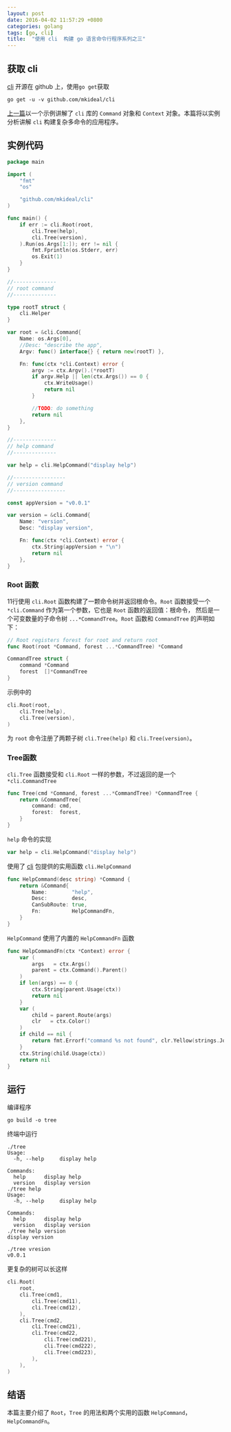 ```yaml
---
layout: post
date: 2016-04-02 11:57:29 +0800
categories: golang
tags: [go, cli]
title:  "使用 cli  构建 go 语言命令行程序系列之三"
---
```



## 获取 cli

[cli][cli-github] 开源在 github 上，使用`go get`获取

```
go get -u -v github.com/mkideal/cli
```

[上一篇](/golang/cli-2.html)以一个示例讲解了 `cli` 库的 `Command` 对象和 `Context` 对象。本篇将以实例分析讲解 `cli` 构建复杂多命令的应用程序。

## 实例代码

```go
package main

import (
	"fmt"
	"os"

	"github.com/mkideal/cli"
)

func main() {
	if err := cli.Root(root,
		cli.Tree(help),
		cli.Tree(version),
	).Run(os.Args[1:]); err != nil {
		fmt.Fprintln(os.Stderr, err)
		os.Exit(1)
	}
}

//--------------
// root command
//--------------

type rootT struct {
	cli.Helper
}

var root = &cli.Command{
	Name: os.Args[0],
	//Desc: "describe the app",
	Argv: func() interface{} { return new(rootT) },

	Fn: func(ctx *cli.Context) error {
		argv := ctx.Argv().(*rootT)
		if argv.Help || len(ctx.Args()) == 0 {
			ctx.WriteUsage()
			return nil
		}

		//TODO: do something
		return nil
	},
}

//--------------
// help command
//--------------

var help = cli.HelpCommand("display help")

//-----------------
// version command
//-----------------

const appVersion = "v0.0.1"

var version = &cli.Command{
	Name: "version",
	Desc: "display version",

	Fn: func(ctx *cli.Context) error {
		ctx.String(appVersion + "\n")
		return nil
	},
}
```

### Root 函数

11行使用 `cli.Root` 函数构建了一颗命令树并返回根命令。`Root` 函数接受一个 `*cli.Command` 作为第一个参数，它也是 `Root` 函数的返回值：根命令， 然后是一个可变数量的子命令树 `...*CommandTree`。`Root` 函数和 `CommandTree` 的声明如下：

```go
// Root registers forest for root and return root
func Root(root *Command, forest ...*CommandTree) *Command

CommandTree struct {
	command *Command
	forest  []*CommandTree
}
```

示例中的

```go
cli.Root(root,
    cli.Tree(help),
    cli.Tree(version),
)
```

为 `root` 命令注册了两颗子树 `cli.Tree(help)` 和 `cli.Tree(version)`。

### Tree函数

`cli.Tree` 函数接受和 `cli.Root` 一样的参数，不过返回的是一个`*cli.CommandTree`

```go
func Tree(cmd *Command, forest ...*CommandTree) *CommandTree {
	return &CommandTree{
		command: cmd,
		forest:  forest,
	}
}
```

`help` 命令的实现

```go
var help = cli.HelpCommand("display help")
```

使用了 [cli][cli-github] 包提供的实用函数 `cli.HelpCommand`

```go
func HelpCommand(desc string) *Command {
	return &Command{
		Name:        "help",
		Desc:        desc,
		CanSubRoute: true,
		Fn:          HelpCommandFn,
	}
}
```

`HelpCommand` 使用了内置的 `HelpCommandFn` 函数

```go
func HelpCommandFn(ctx *Context) error {
	var (
		args   = ctx.Args()
		parent = ctx.Command().Parent()
	)
	if len(args) == 0 {
		ctx.String(parent.Usage(ctx))
		return nil
	}
	var (
		child = parent.Route(args)
		clr   = ctx.Color()
	)
	if child == nil {
		return fmt.Errorf("command %s not found", clr.Yellow(strings.Join(args, " ")))
	}
	ctx.String(child.Usage(ctx))
	return nil
}
```

## 运行

编译程序

```
go build -o tree
```

终端中运行

```
./tree
Usage:
  -h, --help     display help

Commands:
  help      display help
  version   display version
./tree help
Usage:
  -h, --help     display help

Commands:
  help      display help
  version   display version
./tree help version
display version

./tree vresion
v0.0.1
```

更复杂的树可以长这样

```go
cli.Root(
	root,
	cli.Tree(cmd1,
		cli.Tree(cmd11),
		cli.Tree(cmd12),
	),
	cli.Tree(cmd2,
		cli.Tree(cmd21),
		cli.Tree(cmd22,
			cli.Tree(cmd221),
			cli.Tree(cmd222),
			cli.Tree(cmd223),
		),
	),
)
```

## 结语

本篇主要介绍了 `Root`，`Tree` 的用法和两个实用的函数 `HelpCommand`，`HelpCommandFn`。


[cli-github]: https://github.com/mkideal/cli "github.com/mkideal/cli"
